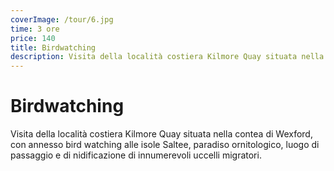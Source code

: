 ```yaml
---
coverImage: /tour/6.jpg
time: 3 ore
price: 140
title: Birdwatching
description: Visita della località costiera Kilmore Quay situata nella contea di Wexford, con annesso bird watching alle isole Saltee, paradiso ornitologico
---
```


# Birdwatching

Visita della località costiera Kilmore Quay situata nella contea di Wexford, con annesso bird watching alle isole Saltee, paradiso ornitologico, luogo di passaggio e di nidificazione di innumerevoli uccelli migratori.
